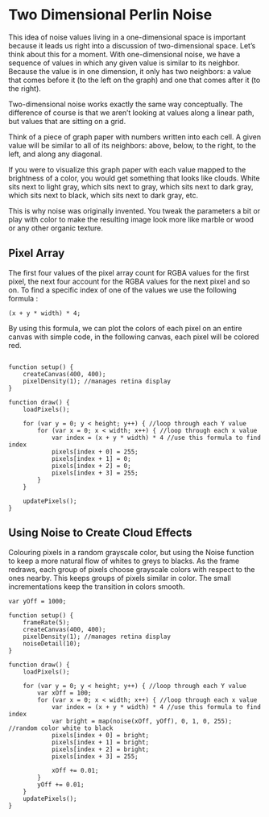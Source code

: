 # Two Dimensional Perlin Noise

This idea of noise values living in a one-dimensional space is important because it leads us right into a discussion of two-dimensional space. Let’s think about this for a moment. With one-dimensional noise, we have a sequence of values in which any given value is similar to its neighbor. Because the value is in one dimension, it only has two neighbors: a value that comes before it (to the left on the graph) and one that comes after it (to the right).

Two-dimensional noise works exactly the same way conceptually. The difference of course is that we aren’t looking at values along a linear path, but values that are sitting on a grid.

Think of a piece of graph paper with numbers written into each cell. A given value will be similar to all of its neighbors: above, below, to the right, to the left, and along any diagonal.

If you were to visualize this graph paper with each value mapped to the brightness of a color, you would get something that looks like clouds. White sits next to light gray, which sits next to gray, which sits next to dark gray, which sits next to black, which sits next to dark gray, etc.

This is why noise was originally invented. You tweak the parameters a bit or play with color to make the resulting image look more like marble or wood or any other organic texture.


## Pixel Array

The first four values of the pixel array count for RGBA values for the first pixel, the next four account for the RGBA values for the next pixel and so on. To find a specific index of one of the values we use the following formula :

```
(x + y * width) * 4;
```

By using this formula, we can plot the colors of each pixel on an entire canvas with simple code, in the following canvas, each pixel will be colored red. 

```

function setup() {
	createCanvas(400, 400);
	pixelDensity(1); //manages retina display
}

function draw() {
	loadPixels();

	for (var y = 0; y < height; y++) { //loop through each Y value
		for (var x = 0; x < width; x++) { //loop through each x value
			var index = (x + y * width) * 4 //use this formula to find index
			pixels[index + 0] = 255;
			pixels[index + 1] = 0;
			pixels[index + 2] = 0;
			pixels[index + 3] = 255;
		}
	}

	updatePixels();
}

```
## Using Noise to Create Cloud Effects

Colouring pixels in a random grayscale color, but using the Noise function to keep a more natural flow of whites to greys to blacks. As the frame redraws, each group of pixels choose grayscale colors with respect to the ones nearby. This keeps groups of pixels similar in color. The small incrementations keep the transition in colors smooth.

```
var yOff = 1000;

function setup() {
	frameRate(5);
	createCanvas(400, 400);
	pixelDensity(1); //manages retina display
	noiseDetail(10);
}

function draw() {
	loadPixels();

	for (var y = 0; y < height; y++) { //loop through each Y value
		var xOff = 100;
		for (var x = 0; x < width; x++) { //loop through each x value
			var index = (x + y * width) * 4 //use this formula to find index
			var bright = map(noise(xOff, yOff), 0, 1, 0, 255); //random color white to black
			pixels[index + 0] = bright;
			pixels[index + 1] = bright;
			pixels[index + 2] = bright;
			pixels[index + 3] = 255;

			xOff += 0.01;
		}
		yOff += 0.01;
	}
	updatePixels();
}
```